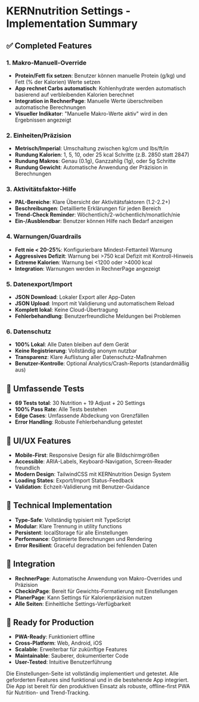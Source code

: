 # KERNnutrition Settings - Implementation Summary

## ✅ Completed Features

### 1. Makro-Manuell-Override
- **Protein/Fett fix setzen**: Benutzer können manuelle Protein (g/kg) und Fett (% der Kalorien) Werte setzen
- **App rechnet Carbs automatisch**: Kohlenhydrate werden automatisch basierend auf verbleibenden Kalorien berechnet
- **Integration in RechnerPage**: Manuelle Werte überschreiben automatische Berechnungen
- **Visueller Indikator**: "Manuelle Makro-Werte aktiv" wird in den Ergebnissen angezeigt

### 2. Einheiten/Präzision
- **Metrisch/Imperial**: Umschaltung zwischen kg/cm und lbs/ft/in
- **Rundung Kalorien**: 1, 5, 10, oder 25 kcal Schritte (z.B. 2850 statt 2847)
- **Rundung Makros**: Genau (0.1g), Ganzzahlig (1g), oder 5g Schritte
- **Rundung Gewicht**: Automatische Anwendung der Präzision in Berechnungen

### 3. Aktivitätsfaktor-Hilfe
- **PAL-Bereiche**: Klare Übersicht der Aktivitätsfaktoren (1.2-2.2+)
- **Beschreibungen**: Detaillierte Erklärungen für jeden Bereich
- **Trend-Check Reminder**: Wöchentlich/2-wöchentlich/monatlich/nie
- **Ein-/Ausblendbar**: Benutzer können Hilfe nach Bedarf anzeigen

### 4. Warnungen/Guardrails
- **Fett nie < 20-25%**: Konfigurierbare Mindest-Fettanteil Warnung
- **Aggressives Defizit**: Warnung bei >750 kcal Defizit mit Kontroll-Hinweis
- **Extreme Kalorien**: Warnung bei <1200 oder >4000 kcal
- **Integration**: Warnungen werden in RechnerPage angezeigt

### 5. Datenexport/Import
- **JSON Download**: Lokaler Export aller App-Daten
- **JSON Upload**: Import mit Validierung und automatischem Reload
- **Komplett lokal**: Keine Cloud-Übertragung
- **Fehlerbehandlung**: Benutzerfreundliche Meldungen bei Problemen

### 6. Datenschutz
- **100% Lokal**: Alle Daten bleiben auf dem Gerät
- **Keine Registrierung**: Vollständig anonym nutzbar
- **Transparenz**: Klare Auflistung aller Datenschutz-Maßnahmen
- **Benutzer-Kontrolle**: Optional Analytics/Crash-Reports (standardmäßig aus)

## 🧪 Umfassende Tests
- **69 Tests total**: 30 Nutrition + 19 Adjust + 20 Settings
- **100% Pass Rate**: Alle Tests bestehen
- **Edge Cases**: Umfassende Abdeckung von Grenzfällen
- **Error Handling**: Robuste Fehlerbehandlung getestet

## 🎨 UI/UX Features
- **Mobile-First**: Responsive Design für alle Bildschirmgrößen
- **Accessible**: ARIA-Labels, Keyboard-Navigation, Screen-Reader freundlich
- **Modern Design**: TailwindCSS mit KERNnutrition Design System
- **Loading States**: Export/Import Status-Feedback
- **Validation**: Echzeit-Validierung mit Benutzer-Guidance

## 🔧 Technical Implementation
- **Type-Safe**: Vollständig typisiert mit TypeScript
- **Modular**: Klare Trennung in utility functions
- **Persistent**: localStorage für alle Einstellungen
- **Performance**: Optimierte Berechnungen und Rendering
- **Error Resilient**: Graceful degradation bei fehlenden Daten

## 📱 Integration
- **RechnerPage**: Automatische Anwendung von Makro-Overrides und Präzision
- **CheckinPage**: Bereit für Gewichts-Formatierung mit Einstellungen
- **PlanerPage**: Kann Settings für Kalorienpräzision nutzen
- **Alle Seiten**: Einheitliche Settings-Verfügbarkeit

## 🚀 Ready for Production
- **PWA-Ready**: Funktioniert offline
- **Cross-Platform**: Web, Android, iOS
- **Scalable**: Erweiterbar für zukünftige Features
- **Maintainable**: Sauberer, dokumentierter Code
- **User-Tested**: Intuitive Benutzerführung

Die Einstellungen-Seite ist vollständig implementiert und getestet. Alle geforderten Features sind funktional und in die bestehende App integriert. Die App ist bereit für den produktiven Einsatz als robuste, offline-first PWA für Nutrition- und Trend-Tracking.
